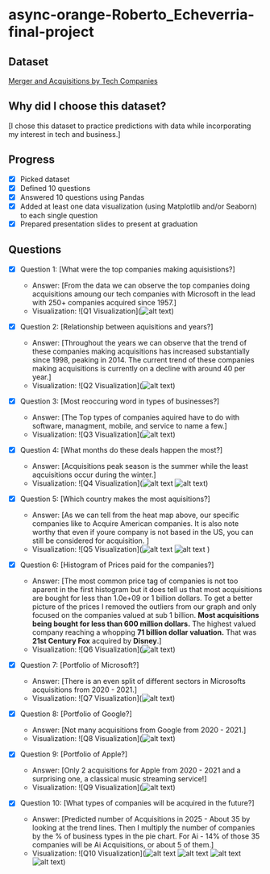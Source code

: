 # async-orange-Roberto_Echeverria-final-project
## Dataset
[Merger and Acquisitions by Tech Companies](https://www.kaggle.com/datasets/shivamb/company-acquisitions-7-top-companies)

## Why did I choose this dataset?

[I chose this dataset to practice predictions with data while incorporating my interest in tech and business.]

## Progress
- [x] Picked dataset
- [x] Defined 10 questions
- [X] Answered 10 questions using Pandas
- [X] Added at least one data visualization (using Matplotlib and/or Seaborn) to each single question
- [X] Prepared presentation slides to present at graduation

## Questions
- [x] Question 1: [What were the top companies making aquisistions?]
  - Answer: [From the data we can observe the top companies doing acquisitions amoung our tech companies with Microsoft in the lead with 250+ companies acquired since 1957.]
  - Visualization: ![Q1 Visualization](![alt text](image-1.png))

- [x] Question 2: [Relationship between aquisitions and years?]
  - Answer: [Throughout the years we can observe that the trend of these companies making acquisitions has increased substantially since 1998, peaking in 2014. The current trend of these companies making acquisitions is currently on a decline with around 40 per year.]
  - Visualization: ![Q2 Visualization](![alt text](image-2.png))

- [X] Question 3: [Most reoccuring word in types of businesses?]
  - Answer: [The Top types of companies aquired have to do with software, managment, mobile, and service to name a few.]
  - Visualization: ![Q3 Visualization](![alt text](image.png))

- [X] Question 4: [What months do these deals happen the most?]
  - Answer: [Acquisitions peak season is the summer while the least aqcuisitions occur during the winter.]
  - Visualization: ![Q4 Visualization](![alt text](image-3.png) ![alt text](image-4.png)) 

- [X] Question 5: [Which country makes the most aquisitions?]
  - Answer: [As we can tell from the heat map above, our specific companies like to Acquire American companies. It is also note worthy that even if youre company is not based in the US, you can still be considered for acquisition. ]
  - Visualization: ![Q5 Visualization](![alt text](image-5.png) ![alt text](download-2.png) )

- [X] Question 6: [Histogram of Prices paid for the companies?]
  - Answer: [The most common price tag of companies is not too aparent in the first histogram but it does tell us that most acquisitions are bought for less than 1.0e+09 or 1 billion dollars. To get a better picture of the prices I removed the outliers from our graph and only focused on the companies valued at sub 1 billion. **Most acquisitions being bought for less than 600 million dollars.** The highest valued company reaching a whopping **71 billion dollar valuation.** That was **21st Century Fox** acquired by **Disney**.]
  - Visualization: ![Q6 Visualization](![alt text](image-6.png))

- [X] Question 7: [Portfolio of Microsoft?]
  - Answer: [There is an even split of different sectors in Microsofts acquisitions from 2020 - 2021.]
  - Visualization: ![Q7 Visualization](![alt text](image-7.png))

- [X] Question 8: [Portfolio of Google?]
  - Answer: [Not many acquisitions from Google from 2020 - 2021.]
  - Visualization: ![Q8 Visualization](![alt text](image-8.png))

- [X] Question 9: [Portfolio of Apple?]
  - Answer: [Only 2 acquisitions for Apple from 2020 - 2021 and a surprising one, a classical music streaming service!]
  - Visualization: ![Q9 Visualization](![alt text](image-9.png))

- [X] Question 10: [What types of companies will be acquired in the future?]
  - Answer: [Predicted number of Acquisitions in 2025 - About 35 by looking at the trend lines. Then I multiply the number of companies by the % of business types in the pie chart. For Ai - 14% of those 35 companies will be Ai Acquisitions, or about 5 of them.]
  - Visualization: ![Q10 Visualization](![alt text](image-10.png) ![alt text](image-11.png) ![alt text](9a2a4aa7-f691-4c7f-b6a7-9be0b556fd24.png)  ![alt text](image-12.png))
